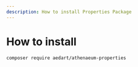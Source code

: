 ```yaml
---
description: How to install Properties Package
---
```


# How to install

```shell
composer require aedart/athenaeum-properties
```

